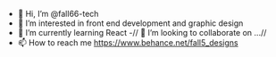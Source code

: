 - 👋 Hi, I’m @fall66-tech
- 👀 I’m interested in front end development and graphic design
- 🌱 I’m currently learning React 
-// 💞️ I’m looking to collaborate on ...//
- 📫 How to reach me https://www.behance.net/fall5_designs

<!---
fall66-tech/fall66-tech is a ✨ special ✨ repository because its `README.md` (this file) appears on your GitHub profile.
You can click the Preview link to take a look at your changes.
--->
